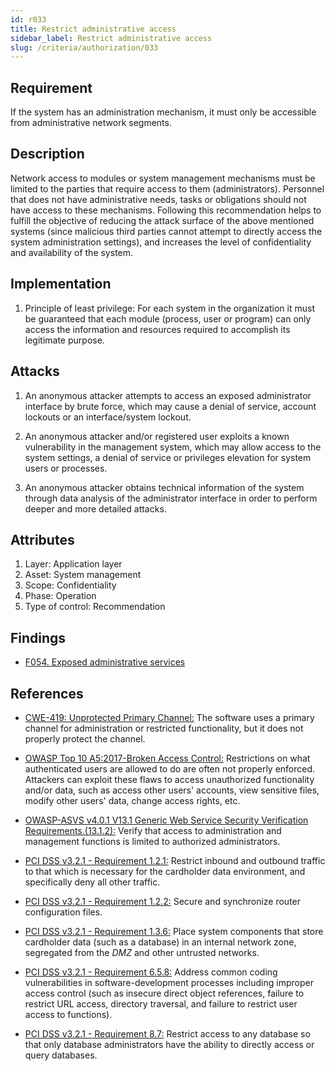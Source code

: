 ```yaml
---
id: r033
title: Restrict administrative access
sidebar_label: Restrict administrative access
slug: /criteria/authorization/033
---
```


## Requirement

If the system has an administration mechanism,
it must only be accessible from administrative network segments.

## Description

Network access to modules or system management mechanisms
must be limited to the parties
that require access to them (administrators).
Personnel that does not have administrative needs, tasks or obligations
should not have access to these mechanisms.
Following this recommendation helps to fulfill the objective
of reducing the attack surface of the above mentioned systems
(since malicious third parties cannot attempt
to directly access the system administration settings),
and increases the level of confidentiality and availability of the system.

## Implementation

1. Principle of least privilege:
For each system in the organization
it must be guaranteed that each module
(process, user or program) can only access
the information and resources required
to accomplish its legitimate purpose.

## Attacks

1. An anonymous attacker attempts to access an exposed administrator
interface by brute force,
which may cause a denial of service, account lockouts or an
interface/system lockout.

2. An anonymous attacker and/or registered user
exploits a known vulnerability in the management system,
which may allow access to the system settings,
a denial of service or privileges elevation for system users or processes.

3. An anonymous attacker obtains technical information of the system
through data analysis of the administrator interface
in order to perform deeper and more detailed attacks.

## Attributes

1. Layer: Application layer
2. Asset: System management
3. Scope: Confidentiality
4. Phase: Operation
5. Type of control: Recommendation

## Findings

- [F054. Exposed administrative services](https://fluidattacks.com/products/rules/findings/054/)

## References

- [CWE-419: Unprotected Primary Channel:](https://cwe.mitre.org/data/definitions/419.html)
The software uses a primary channel for administration or restricted
functionality, but it does not properly protect the channel.

- [OWASP Top 10 A5:2017-Broken Access Control:](https://owasp.org/www-project-top-ten/OWASP_Top_Ten_2017/Top_10-2017_A5-Broken_Access_Control)
Restrictions on what authenticated users are allowed to do are often not
properly enforced.
Attackers can exploit these flaws to access unauthorized functionality and/or
data, such as access other users' accounts, view sensitive files,
modify other users' data, change access rights, etc.

- [OWASP-ASVS v4.0.1 V13.1 Generic Web Service Security Verification Requirements.(13.1.2):](https://owasp.org/www-project-application-security-verification-standard/)
Verify that access to administration and management functions is limited to
authorized administrators.

- [PCI DSS v3.2.1 - Requirement 1.2.1:](https://www.pcisecuritystandards.org/documents/PCI_DSS_v3-2-1.pdf)
Restrict inbound and outbound traffic to that which is necessary for the
cardholder data environment,
and specifically deny all other traffic.

- [PCI DSS v3.2.1 - Requirement 1.2.2:](https://www.pcisecuritystandards.org/documents/PCI_DSS_v3-2-1.pdf)
Secure and synchronize router configuration files.

- [PCI DSS v3.2.1 - Requirement 1.3.6:](https://www.pcisecuritystandards.org/documents/PCI_DSS_v3-2-1.pdf)
Place system components that store cardholder data (such as a database) in an
internal network zone,
segregated from the *DMZ* and other untrusted networks.

- [PCI DSS v3.2.1 - Requirement 6.5.8:](https://www.pcisecuritystandards.org/documents/PCI_DSS_v3-2-1.pdf)
Address common coding vulnerabilities in software-development processes
including improper access control
(such as insecure direct object references, failure to restrict URL access,
directory traversal, and failure to restrict user access to functions).

- [PCI DSS v3.2.1 - Requirement 8.7:](https://www.pcisecuritystandards.org/documents/PCI_DSS_v3-2-1.pdf)
Restrict access to any database so that only database administrators have the
ability to directly access or query databases.
